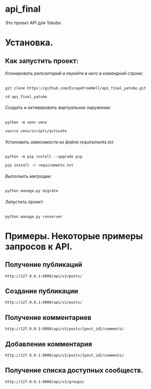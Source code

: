 # api_final
Это проект API для Yatube.

# Установка.
## Как запустить проект:
###### Клонировать репозиторий и перейти в него в командной строке:
```
git clone https://github.com/EscapeFromHell/api_final_yatube.git
```
```
cd api_final_yatube
```
###### Cоздать и активировать виртуальное окружение:
```
python -m venv venv
```
```
source venv/scripts/activate
```
###### Установить зависимости из файла requirements.txt:
```
python -m pip install --upgrade pip
```
```
pip install -r requirements.txt
```
###### Выполнить миграции:
```
python manage.py migrate
```
###### Запустить проект:
```
python manage.py runserver
```
# Примеры. Некоторые примеры запросов к API.

## Получение публикаций
```
http://127.0.0.1:8000/api/v1/posts/
```
## Создание публикации
```
http://127.0.0.1:8000/api/v1/posts/
```
## Получение комментариев
```
http://127.0.0.1:8000/api/v1/posts/{post_id}/comments/
```
## Добавление комментария
```
http://127.0.0.1:8000/api/v1/posts/{post_id}/comments/
```
## Получение списка доступных сообществ.
```
http://127.0.0.1:8000/api/v1/groups/
```

